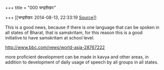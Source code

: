 +++
title = "000 चन्द्रशेखरः"

+++
[[चन्द्रशेखरः	2014-08-13, 22:33:19 [Source](https://groups.google.com/g/samskrita/c/ltHUqSYksqw)]]



This is a good news, because if there is one language that can be spoken in all states of Bharat, that is samskritam, for this reason this is a good initiative to have samskritam at school level.

  

<http://www.bbc.com/news/world-asia-28767222>  

  

more proficient development can be made in kavya and other areas, in addition to development of daily usage of speech by all groups in all states.

  

  

